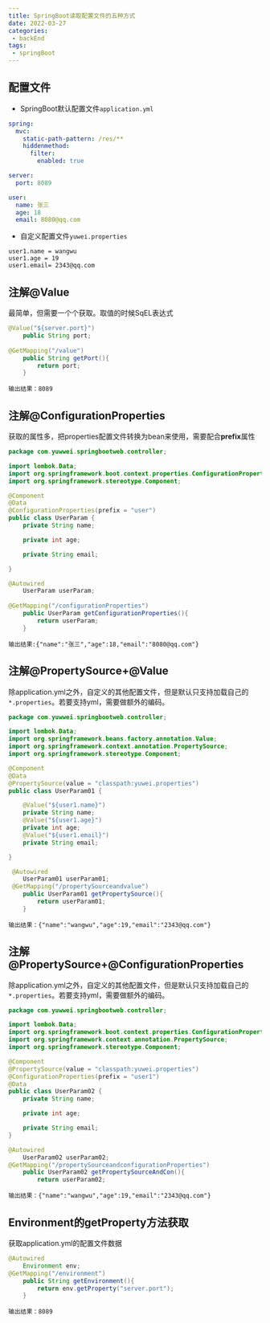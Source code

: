 ```yaml
---
title: SpringBoot读取配置文件的五种方式
date: 2022-03-27
categories:
 - backEnd
tags:
 - springBoot
---
```


## 配置文件

* SpringBoot默认配置文件`application.yml`

```yml
spring:
  mvc:
    static-path-pattern: /res/**
    hiddenmethod:
      filter:
        enabled: true

server:
  port: 8089

user:
  name: 张三
  age: 18
  email: 8080@qq.com
```

* 自定义配置文件`yuwei.properties`

```properties
user1.name = wangwu
user1.age = 19
user1.email= 2343@qq.com
```

## 注解@Value

最简单，但需要一个个获取。取值的时候SqEL表达式

```java
@Value("${server.port}")
    public String port;
    
@GetMapping("/value")
    public String getPort(){
        return port;
    }
```

```
输出结果：8089
```

## 注解@ConfigurationProperties

获取的属性多，把properties配置文件转换为bean来使用，需要配合**prefix**属性

```java
package com.yuwwei.springbootweb.controller;

import lombok.Data;
import org.springframework.boot.context.properties.ConfigurationProperties;
import org.springframework.stereotype.Component;

@Component
@Data
@ConfigurationProperties(prefix = "user")
public class UserParam {
    private String name;

    private int age;

    private String email;

}

```

```java
@Autowired
    UserParam userParam;
    
@GetMapping("/configurationProperties")
    public UserParam getConfigurationProperties(){
        return userParam;
    }
```

```
输出结果:{"name":"张三","age":18,"email":"8080@qq.com"}
```

## 注解@PropertySource+@Value

除application.yml之外，自定义的其他配置文件，但是默认只支持加载自己的`*.properties`。若要支持yml，需要做额外的编码。

```java
package com.yuwwei.springbootweb.controller;

import lombok.Data;
import org.springframework.beans.factory.annotation.Value;
import org.springframework.context.annotation.PropertySource;
import org.springframework.stereotype.Component;

@Component
@Data
@PropertySource(value = "classpath:yuwei.properties")
public class UserParam01 {

    @Value("${user1.name}")
    private String name;
    @Value("${user1.age}")
    private int age;
    @Value("${user1.email}")
    private String email;

}

```

```java
 @Autowired
    UserParam01 userParam01;
 @GetMapping("/propertySourceandvalue")
    public UserParam01 getPropertySource(){
        return userParam01;
    }
```

```
输出结果：{"name":"wangwu","age":19,"email":"2343@qq.com"}
```



## 注解@PropertySource+@ConfigurationProperties

除application.yml之外，自定义的其他配置文件，但是默认只支持加载自己的`*.properties`。若要支持yml，需要做额外的编码。

```java
package com.yuwwei.springbootweb.controller;

import lombok.Data;
import org.springframework.boot.context.properties.ConfigurationProperties;
import org.springframework.context.annotation.PropertySource;
import org.springframework.stereotype.Component;

@Component
@PropertySource(value = "classpath:yuwei.properties")
@ConfigurationProperties(prefix = "user1")
@Data
public class UserParam02 {
    private String name;

    private int age;

    private String email;
}

```

```java
@Autowired
    UserParam02 userParam02;
@GetMapping("/propertySourceandconfigurationProperties")
    public UserParam02 getPropertySourceAndCon(){
        return userParam02;
```

```
输出结果：{"name":"wangwu","age":19,"email":"2343@qq.com"}
```



## Environment的getProperty方法获取

获取application.yml的配置文件数据

```java
@Autowired
    Environment env;
@GetMapping("/environment")
    public String getEnvironment(){
        return env.getProperty("server.port");
    }
```

```
输出结果：8089
```


